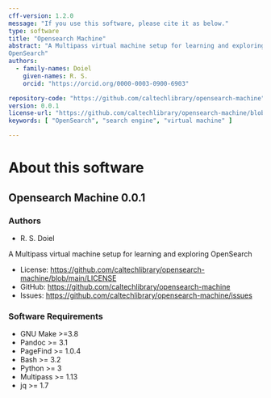 ```yaml
---
cff-version: 1.2.0
message: "If you use this software, please cite it as below."
type: software
title: "Opensearch Machine"
abstract: "A Multipass virtual machine setup for learning and exploring
OpenSearch"
authors:
  - family-names: Doiel
    given-names: R. S.
    orcid: "https://orcid.org/0000-0003-0900-6903"

repository-code: "https://github.com/caltechlibrary/opensearch-machine"
version: 0.0.1
license-url: "https://github.com/caltechlibrary/opensearch-machine/blob/main/LICENSE"
keywords: [ "OpenSearch", "search engine", "virtual machine" ]

---
```


About this software
===================

## Opensearch Machine 0.0.1

### Authors

- R. S. Doiel



A Multipass virtual machine setup for learning and exploring OpenSearch

- License: <https://github.com/caltechlibrary/opensearch-machine/blob/main/LICENSE>
- GitHub: <https://github.com/caltechlibrary/opensearch-machine>
- Issues: <https://github.com/caltechlibrary/opensearch-machine/issues>




### Software Requirements

- GNU Make &gt;=3.8
- Pandoc &gt;= 3.1
- PageFind &gt;= 1.0.4
- Bash &gt;= 3.2
- Python &gt;= 3
- Multipass &gt;= 1.13
- jq &gt;= 1.7
